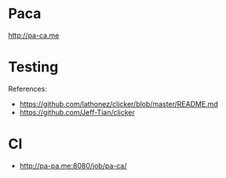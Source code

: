 # Paca
http://pa-ca.me

# Testing
References:
- https://github.com/lathonez/clicker/blob/master/README.md
- https://github.com/Jeff-Tian/clicker

# CI
- http://pa-pa.me:8080/job/pa-ca/
